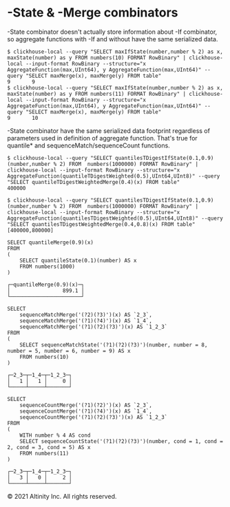 # -State & -Merge combinators

-State combinator doesn't actually store information about -If combinator, so aggregate functions with -If and without have the same serialized data.

```text
$ clickhouse-local --query "SELECT maxIfState(number,number % 2) as x, maxState(number) as y FROM numbers(10) FORMAT RowBinary" | clickhouse-local --input-format RowBinary --structure="x AggregateFunction(max,UInt64), y AggregateFunction(max,UInt64)" --query "SELECT maxMerge(x), maxMerge(y) FROM table"
9       9
$ clickhouse-local --query "SELECT maxIfState(number,number % 2) as x, maxState(number) as y FROM numbers(11) FORMAT RowBinary" | clickhouse-local --input-format RowBinary --structure="x AggregateFunction(max,UInt64), y AggregateFunction(max,UInt64)" --query "SELECT maxMerge(x), maxMerge(y) FROM table"
9       10
```

-State combinator have the same serialized data footprint regardless of parameters used in definition of aggregate function. That's true for quantile\* and sequenceMatch/sequenceCount functions.

```text
$ clickhouse-local --query "SELECT quantilesTDigestIfState(0.1,0.9)(number,number % 2) FROM  numbers(1000000) FORMAT RowBinary" | clickhouse-local --input-format RowBinary --structure="x AggregateFunction(quantileTDigestWeighted(0.5),UInt64,UInt8)" --query "SELECT quantileTDigestWeightedMerge(0.4)(x) FROM table"
400000

$ clickhouse-local --query "SELECT quantilesTDigestIfState(0.1,0.9)(number,number % 2) FROM  numbers(1000000) FORMAT RowBinary" | clickhouse-local --input-format RowBinary --structure="x AggregateFunction(quantilesTDigestWeighted(0.5),UInt64,UInt8)" --query "SELECT quantilesTDigestWeightedMerge(0.4,0.8)(x) FROM table"
[400000,800000]

SELECT quantileMerge(0.9)(x)
FROM
(
    SELECT quantileState(0.1)(number) AS x
    FROM numbers(1000)
)

┌─quantileMerge(0.9)(x)─┐
│                 899.1 │
└───────────────────────┘
```

```text
SELECT
    sequenceMatchMerge('(?2)(?3)')(x) AS `2_3`,
    sequenceMatchMerge('(?1)(?4)')(x) AS `1_4`,
    sequenceMatchMerge('(?1)(?2)(?3)')(x) AS `1_2_3`
FROM
(
    SELECT sequenceMatchState('(?1)(?2)(?3)')(number, number = 8, number = 5, number = 6, number = 9) AS x
    FROM numbers(10)
)

┌─2_3─┬─1_4─┬─1_2_3─┐
│   1 │   1 │     0 │
└─────┴─────┴───────┘

SELECT
    sequenceCountMerge('(?1)(?2)')(x) AS `2_3`,
    sequenceCountMerge('(?1)(?4)')(x) AS `1_4`,
    sequenceCountMerge('(?1)(?2)(?3)')(x) AS `1_2_3`
FROM
(
    WITH number % 4 AS cond
    SELECT sequenceCountState('(?1)(?2)(?3)')(number, cond = 1, cond = 2, cond = 3, cond = 5) AS x
    FROM numbers(11)
)

┌─2_3─┬─1_4─┬─1_2_3─┐
│   3 │   0 │     2 │
└─────┴─────┴───────┘
```

© 2021 Altinity Inc. All rights reserved.
